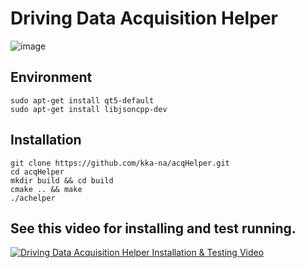 # Driving Data Acquisition Helper 

![image](https://user-images.githubusercontent.com/69347961/130012909-177d7ad1-16ae-4a11-928a-9a1e8bf54d13.png)

## Environment
```
sudo apt-get install qt5-default
sudo apt-get install libjsoncpp-dev
```

## Installation
```
git clone https://github.com/kka-na/acqHelper.git
cd acqHelper
mkdir build && cd build
cmake .. && make
./achelper
```

## See this video for installing and test running.

[![Driving Data Acquisition Helper Installation & Testing Video](http://img.youtube.com/vi/3xdYlxHRK1s/0.jpg)](https://youtu.be/3xdYlxHRK1s) 
